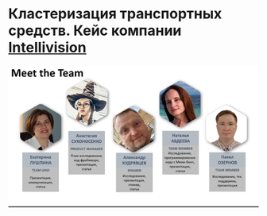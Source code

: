 # Кластеризация транспортных средств. Кейс компании [Intellivision](https://www.intelli-vision.com/)

<p align="center">
  <img src="https://github.com/NastyaSNK/MISIS_DS_Masters_degree_2020/blob/master/internal_competitions/02_semesters/hakaton_1903/team_image.png" />
</p>
